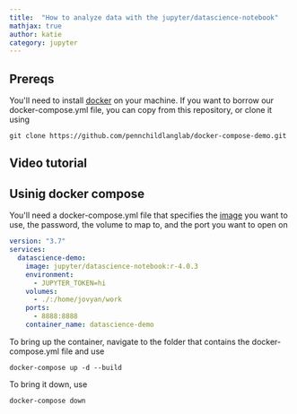 ```yaml
---
title:  "How to analyze data with the jupyter/datascience-notebook"
mathjax: true
author: katie
category: jupyter
---
```


## Prereqs

You'll need to install [docker](https://docs.docker.com/get-docker/) on your machine. If you want to borrow our docker-compose.yml file, you can copy from this repository, or clone it using 

```
git clone https://github.com/pennchildlanglab/docker-compose-demo.git
```

## Video tutorial


## Usinig docker compose

You'll need a docker-compose.yml file that specifies the [image](https://hub.docker.com/r/jupyter/datascience-notebook/) you want to use, the password, the volume to map to, and the port you want to open on

```yml
version: "3.7"
services: 
  datascience-demo:
    image: jupyter/datascience-notebook:r-4.0.3
    environment: 
      - JUPYTER_TOKEN=hi
    volumes:
      - ./:/home/jovyan/work
    ports: 
      - 8888:8888
    container_name: datascience-demo

```

To bring up the container, navigate to the folder that contains the docker-compose.yml file and use

```
docker-compose up -d --build
```

To bring it down, use

```
docker-compose down
```
